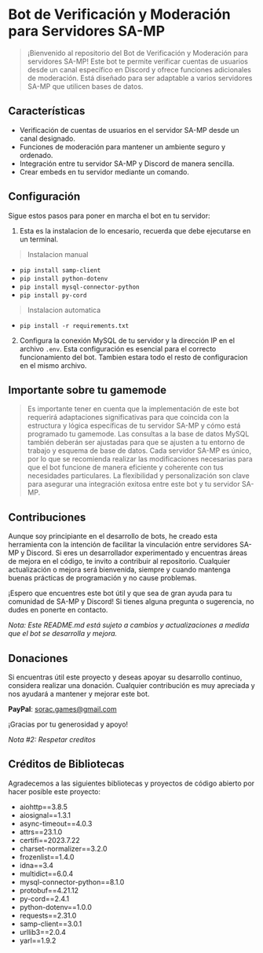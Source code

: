 # Bot de Verificación y Moderación para Servidores SA-MP

> ¡Bienvenido al repositorio del Bot de Verificación y Moderación para servidores SA-MP! Este bot te permite verificar cuentas de usuarios desde un canal específico en Discord y ofrece funciones adicionales de moderación. Está diseñado para ser adaptable a varios servidores SA-MP que utilicen bases de datos.

## Características

- Verificación de cuentas de usuarios en el servidor SA-MP desde un canal designado.
- Funciones de moderación para mantener un ambiente seguro y ordenado.
- Integración entre tu servidor SA-MP y Discord de manera sencilla.
- Crear embeds en tu servidor mediante un comando.

## Configuración

Sigue estos pasos para poner en marcha el bot en tu servidor:

1. Esta es la instalacion de lo encesario, recuerda que debe ejecutarse en un terminal.

> Instalacion manual
- `pip install samp-client`
- `pip install python-dotenv`
- `pip install mysql-connector-python`
- `pip install py-cord`

> Instalacion automatica
- `pip install -r requirements.txt`

2. Configura la conexión MySQL de tu servidor y la dirección IP en el archivo `.env`. Esta configuración es esencial para el correcto funcionamiento del bot. Tambien estara todo el resto de configuracion en el mismo archivo.

## Importante sobre tu gamemode
> Es importante tener en cuenta que la implementación de este bot requerirá adaptaciones significativas para que coincida con la estructura y lógica específicas de tu servidor SA-MP y cómo está programado tu gamemode. Las consultas a la base de datos MySQL también deberán ser ajustadas para que se ajusten a tu entorno de trabajo y esquema de base de datos. Cada servidor SA-MP es único, por lo que se recomienda realizar las modificaciones necesarias para que el bot funcione de manera eficiente y coherente con tus necesidades particulares. La flexibilidad y personalización son clave para asegurar una integración exitosa entre este bot y tu servidor SA-MP.

## Contribuciones

Aunque soy principiante en el desarrollo de bots, he creado esta herramienta con la intención de facilitar la vinculación entre servidores SA-MP y Discord. Si eres un desarrollador experimentado y encuentras áreas de mejora en el código, te invito a contribuir al repositorio. Cualquier actualización o mejora será bienvenida, siempre y cuando mantenga buenas prácticas de programación y no cause problemas.

¡Espero que encuentres este bot útil y que sea de gran ayuda para tu comunidad de SA-MP y Discord! Si tienes alguna pregunta o sugerencia, no dudes en ponerte en contacto.

*Nota: Este README.md está sujeto a cambios y actualizaciones a medida que el bot se desarrolla y mejora.*

## Donaciones

Si encuentras útil este proyecto y deseas apoyar su desarrollo continuo, considera realizar una donación. Cualquier contribución es muy apreciada y nos ayudará a mantener y mejorar este bot.

**PayPal**: [sorac.games@gmail.com](mailto:sorac.games@gmail.com)

¡Gracias por tu generosidad y apoyo!

  *Nota #2: Respetar creditos*
## Créditos de Bibliotecas

Agradecemos a las siguientes bibliotecas y proyectos de código abierto por hacer posible este proyecto:

- aiohttp==3.8.5
- aiosignal==1.3.1
- async-timeout==4.0.3
- attrs==23.1.0
- certifi==2023.7.22
- charset-normalizer==3.2.0
- frozenlist==1.4.0
- idna==3.4
- multidict==6.0.4
- mysql-connector-python==8.1.0
- protobuf==4.21.12
- py-cord==2.4.1
- python-dotenv==1.0.0
- requests==2.31.0
- samp-client==3.0.1
- urllib3==2.0.4
- yarl==1.9.2

